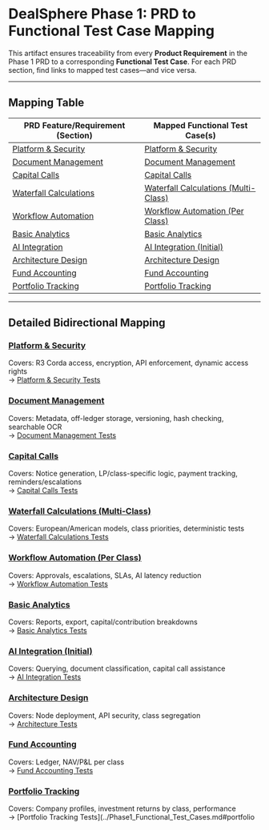 # DealSphere Phase 1: PRD to Functional Test Case Mapping

This artifact ensures traceability from every **Product Requirement** in the Phase 1 PRD to a corresponding **Functional Test Case**. For each PRD section, find links to mapped test cases—and vice versa.

---

## Mapping Table

| PRD Feature/Requirement (Section) | Mapped Functional Test Case(s) |
|-----------------------------------|-------------------------------|
| [Platform & Security](../product/Phase1_PRD.md#41-platform--security) | [Platform & Security](../Phase1_Functional_Test_Cases.md#platform--security) |
| [Document Management](../product/Phase1_PRD.md#42-document-management) | [Document Management](../Phase1_Functional_Test_Cases.md#document-management) |
| [Capital Calls](../product/Phase1_PRD.md#capital-calls---multi-class) | [Capital Calls](../Phase1_Functional_Test_Cases.md#capital-calls) |
| [Waterfall Calculations](../product/Phase1_PRD.md#waterfall-calculations---multi-class) | [Waterfall Calculations (Multi-Class)](../Phase1_Functional_Test_Cases.md#waterfall-calculations-multi-class) |
| [Workflow Automation](../product/Phase1_PRD.md#workflow-automation---per-class) | [Workflow Automation (Per Class)](../Phase1_Functional_Test_Cases.md#workflow-automation-per-class) |
| [Basic Analytics](../product/Phase1_PRD.md#basic-analytics) | [Basic Analytics](../Phase1_Functional_Test_Cases.md#basic-analytics) |
| [AI Integration](../product/Phase1_PRD.md#ai-integration-initial) | [AI Integration (Initial)](../Phase1_Functional_Test_Cases.md#ai-integration-initial) |
| [Architecture Design](../product/Phase1_PRD.md#architecture-design) | [Architecture Design](../Phase1_Functional_Test_Cases.md#architecture-design) |
| [Fund Accounting](../product/Phase1_PRD.md#fund-accounting) | [Fund Accounting](../Phase1_Functional_Test_Cases.md#fund-accounting) |
| [Portfolio Tracking](../product/Phase1_PRD.md#portfolio-tracking) | [Portfolio Tracking](../Phase1_Functional_Test_Cases.md#portfolio-tracking) |

---

## Detailed Bidirectional Mapping

### [Platform & Security](../product/Phase1_PRD.md#platform--security)
Covers: R3 Corda access, encryption, API enforcement, dynamic access rights  
→ [Platform & Security Tests](../Phase1_Functional_Test_Cases.md#platform--security)

### [Document Management](../product/Phase1_PRD.md#document-management)
Covers: Metadata, off-ledger storage, versioning, hash checking, searchable OCR  
→ [Document Management Tests](../Phase1_Functional_Test_Cases.md#document-management)

### [Capital Calls](../product/Phase1_PRD.md#capital-calls---multi-class)
Covers: Notice generation, LP/class-specific logic, payment tracking, reminders/escalations  
→ [Capital Calls Tests](../Phase1_Functional_Test_Cases.md#capital-calls)

### [Waterfall Calculations (Multi-Class)](../product/Phase1_PRD.md#waterfall-calculations---multi-class)
Covers: European/American models, class priorities, deterministic tests  
→ [Waterfall Calculations Tests](../Phase1_Functional_Test_Cases.md#waterfall-calculations-multi-class)

### [Workflow Automation (Per Class)](../product/Phase1_PRD.md#workflow-automation---per-class)
Covers: Approvals, escalations, SLAs, AI latency reduction  
→ [Workflow Automation Tests](../Phase1_Functional_Test_Cases.md#workflow-automation-per-class)

### [Basic Analytics](../product/Phase1_PRD.md#basic-analytics)
Covers: Reports, export, capital/contribution breakdowns  
→ [Basic Analytics Tests](../Phase1_Functional_Test_Cases.md#basic-analytics)

### [AI Integration (Initial)](../product/Phase1_PRD.md#ai-integration-initial)
Covers: Querying, document classification, capital call assistance  
→ [AI Integration Tests](../Phase1_Functional_Test_Cases.md#ai-integration-initial)

### [Architecture Design](../product/Phase1_PRD.md#architecture-design)
Covers: Node deployment, API security, class segregation  
→ [Architecture Tests](../Phase1_Functional_Test_Cases.md#architecture-design)

### [Fund Accounting](../product/Phase1_PRD.md#fund-accounting)
Covers: Ledger, NAV/P&L per class  
→ [Fund Accounting Tests](../Phase1_Functional_Test_Cases.md#fund-accounting)

### [Portfolio Tracking](../product/Phase1_PRD.md#portfolio-tracking)
Covers: Company profiles, investment returns by class, performance  
→ [Portfolio Tracking Tests](../Phase1_Functional_Test_Cases.md#portfolio
